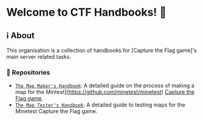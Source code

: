 # Welcome to CTF Handbooks! :wave:

## :information_source: About

This organisation is a collection of handbooks for [Capture the Flag game]'s main server related tasks.

### :file_folder: Repositories

- [`The Map Maker's Handbook`](https://github.com/CTF-handbooks/map-maker-handbook): A detailed guide on the process of making a map for the Mintest](https://github.com/minetest/minetest) [Capture the Flag game](https://github.com/MT-CTF/capturetheflag).
- [`The Map Tester's Handbook`](https://github.com/CTF-handbooks/map-tester-handbook): A detailed guide to testing maps for the Minetest Capture the Flag game.